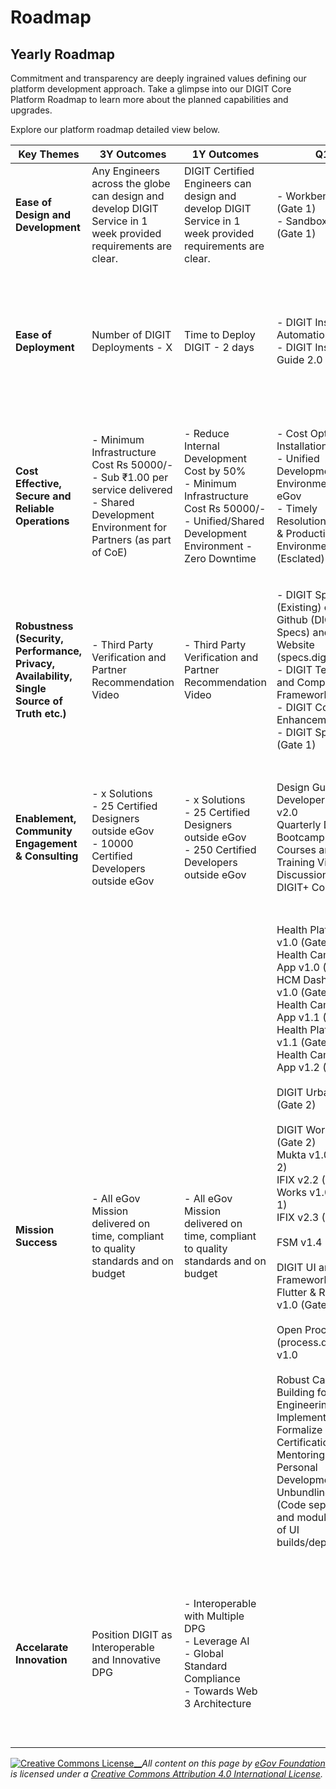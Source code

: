 # Roadmap

## Yearly Roadmap&#x20;

Commitment and transparency are deeply ingrained values defining our platform development approach. Take a glimpse into our DIGIT Core Platform Roadmap to learn more about the planned capabilities and upgrades.

Explore our platform roadmap detailed view below.

| Key Themes                                                                                 | 3Y Outcomes                                                                                                                                                | 1Y Outcomes                                                                                                                                                  | Q1                                                                                                                                                                                                                                                                                                                                                                                                                                                                                                                                                                                                                                                                                                                                                         | Q2                                                                                                                                                                                                                                                                                                                                                                                                                                                                                                                                                                                                                                                  | Q3                                                                                                                                                                                                                                                                                                                                                                                                                                                                                                                                                                                                      | Q4                                                                                                                                                                                                                                                                                                                                                                                                        |
| ------------------------------------------------------------------------------------------ | ---------------------------------------------------------------------------------------------------------------------------------------------------------- | ------------------------------------------------------------------------------------------------------------------------------------------------------------ | ---------------------------------------------------------------------------------------------------------------------------------------------------------------------------------------------------------------------------------------------------------------------------------------------------------------------------------------------------------------------------------------------------------------------------------------------------------------------------------------------------------------------------------------------------------------------------------------------------------------------------------------------------------------------------------------------------------------------------------------------------------- | --------------------------------------------------------------------------------------------------------------------------------------------------------------------------------------------------------------------------------------------------------------------------------------------------------------------------------------------------------------------------------------------------------------------------------------------------------------------------------------------------------------------------------------------------------------------------------------------------------------------------------------------------- | ------------------------------------------------------------------------------------------------------------------------------------------------------------------------------------------------------------------------------------------------------------------------------------------------------------------------------------------------------------------------------------------------------------------------------------------------------------------------------------------------------------------------------------------------------------------------------------------------------- | --------------------------------------------------------------------------------------------------------------------------------------------------------------------------------------------------------------------------------------------------------------------------------------------------------------------------------------------------------------------------------------------------------- |
| **Ease of Design and Development**                                                         | Any Engineers across the globe can design and develop DIGIT Service in 1 week provided requirements are clear.                                             | DIGIT Certified Engineers can design and develop DIGIT Service in 1 week provided requirements are clear.                                                    | <p>- Workbench v1.0 (Gate 1)<br>- Sandbox v1.0 (Gate 1)</p>                                                                                                                                                                                                                                                                                                                                                                                                                                                                                                                                                                                                                                                                                                | <p>- Workbench v1.0 (Gate 2)<br>- Sandbox v 1.0 (Gate 2)</p>                                                                                                                                                                                                                                                                                                                                                                                                                                                                                                                                                                                        | <p>- Workbench v1.0 Launch and Exemplar<br>- Sandbox v1.0 Launch and Exemplar</p>                                                                                                                                                                                                                                                                                                                                                                                                                                                                                                                       | 3-5 Partners Onboarded                                                                                                                                                                                                                                                                                                                                                                                    |
| **Ease of Deployment**                                                                     | Number of DIGIT Deployments - X                                                                                                                            | Time to Deploy DIGIT - 2 days                                                                                                                                | <p>- DIGIT Installation Automation Scripts<br>- DIGIT Installation Guide 2.0</p>                                                                                                                                                                                                                                                                                                                                                                                                                                                                                                                                                                                                                                                                           | <p>- DIGIT Install Scripts (or Single Click Deployment) on Azure and Amazon<br></p>                                                                                                                                                                                                                                                                                                                                                                                                                                                                                                                                                                 | - Installation Wizard v1.0 (Gate 2)                                                                                                                                                                                                                                                                                                                                                                                                                                                                                                                                                                     | <p>- Installation Wizard v1.0 Launch and Exemplar<br>- Installation Wizard v 1.1 - Central/Shared Instance Installation Support </p>                                                                                                                                                                                                                                                                      |
| **Cost Effective, Secure and Reliable Operations**                                         | <p>- Minimum Infrastructure Cost Rs 50000/-<br>- Sub ₹1.00 per service delivered<br>- Shared Development Environment for Partners (as part of CoE)<br></p> | <p>- Reduce Internal Development Cost by 50%<br>- Minimum Infrastructure Cost Rs 50000/-<br>- Unified/Shared Development Environment - Zero Downtime<br></p> | <p>- Cost Optimized Installation Scripts<br>- Unified Development Environment for eGov<br>- Timely Resolution of Dev &#x26; Production Environment (Esclated) Tickets</p>                                                                                                                                                                                                                                                                                                                                                                                                                                                                                                                                                                                  | <p>- DIGIT SLA\Cost Benchmarking Report<br>- Central Instance Setup Scripts<br>- DIGIT Operations Guide 2.0</p>                                                                                                                                                                                                                                                                                                                                                                                                                                                                                                                                     | <p>- Usage based Cost Attribution<br>- Updated Infrastructure Estimation Tool<br></p>                                                                                                                                                                                                                                                                                                                                                                                                                                                                                                                   |                                                                                                                                                                                                                                                                                                                                                                                                           |
| **Robustness (Security, Performance, Privacy, Availability, Single Source of Truth etc.)** | - Third Party Verification and Partner Recommendation Video                                                                                                | - Third Party Verification and Partner Recommendation Video                                                                                                  | <p>- DIGIT Specs 2.0 (Existing) on Github (DIGIT-Specs) and Website (specs.digit.org)<br>- DIGIT Testing and Compliance Framework<br>- DIGIT CodeGen Enhancement<br>- DIGIT Specs 3.0 (Gate 1)</p>                                                                                                                                                                                                                                                                                                                                                                                                                                                                                                                                                         | <p>- DIGIT Core 3.0 (Gate 2)<br>- DIGIT Core OWASP Compliant Code<br>- 100% Automated Testing for DIGIT Core<br>- Design and Code Review Checklist</p>                                                                                                                                                                                                                                                                                                                                                                                                                                                                                              | <p>DIGIT Core 3.0 Launch and Exemplar<br>Chaos Test Report</p>                                                                                                                                                                                                                                                                                                                                                                                                                                                                                                                                          | 3-5 Partners Recommendation                                                                                                                                                                                                                                                                                                                                                                               |
| **Enablement, Community Engagement & Consulting**                                          | <p>- x Solutions<br>- 25 Certified Designers outside eGov<br>- 10000 Certified Developers outside eGov</p>                                                 | <p>- x Solutions<br>- 25 Certified Designers outside eGov<br>- 250 Certified Developers outside eGov</p>                                                     | <p>Design Guide v2.0<br>Developer Guide v2.0<br>Quarterly DIGIT Bootcamp v 1.0<br>Courses and Training Videos<br>Discussion Board<br>DIGIT+ Consulting</p>                                                                                                                                                                                                                                                                                                                                                                                                                                                                                                                                                                                                 | <p>Quarterly DIGIT Bootcamp v 2.0<br>Courses and Training Videos<br>Discussion Board<br>DIGIT+ Consulting</p>                                                                                                                                                                                                                                                                                                                                                                                                                                                                                                                                       | <p>Design Guide v3.0<br>Developer Guide v3.0<br>Quarterly DIGIT Bootcamp v 3.0<br>Courses and Training Videos<br>Discussion Board<br>DIGIT+ Consulting</p>                                                                                                                                                                                                                                                                                                                                                                                                                                              | <p>Developer Guide v3.0<br>Quarterly DIGIT Bootcamp v 4.0<br>Courses and Training Videos<br>Discussion Board<br>DIGIT+ Consulting</p>                                                                                                                                                                                                                                                                     |
| **Mission Success**                                                                        | - All eGov Mission delivered on time, compliant to quality standards and on budget                                                                         | - All eGov Mission delivered on time, compliant to quality standards and on budget                                                                           | <p>Health Platform v1.0 (Gate 2)<br>Health Campaign App v1.0 (Gate 2)<br>HCM Dashboard v1.0 (Gate 2)<br>Health Campaign App v1.1 (Gate 1)<br>Health Platform v1.1 (Gate 1)<br>Health Campaign App v1.2 (Gate 1)<br><br>DIGIT Urban v2.9 (Gate 2)<br><br>DIGIT Works v0.1 (Gate 2)<br>Mukta v1.0 (Gate 2)<br>IFIX v2.2 (Gate 2)<br>Works v1.0 (Gate 1)<br>IFIX v2.3 (Gate 1)<br><br>FSM v1.4 (Gate 1)<br><br>DIGIT UI and DSS Framework- Flutter &#x26; React - v1.0 (Gate 1)<br><br>Open Processes (process.digit.org) v1.0<br><br>Robust Capacity Building for Engineering and Implementation<br>Formalize Certification<br>Mentoring and Personal Development Plans<br>Unbundling of UI (Code separation and modularization of UI builds/deployment)</p> | <p>Health Campaign App v1.1 (Gate 2)<br>Health Platform v1.1 (Gate 2)<br>Health Campaign App v1.2 (Gate 2)<br>Health Platform v1.2 (Gate 1)<br>HCM Dashboard v1.1 (Gate 1)<br>Health Campaign App v1.3 (Gate 1)<br><br>Works v1.0 (Gate 2)<br>IFIX v2.3 (Gate 2)<br><br>FSM v1.4 (Gate 2)<br>FSM v1.5 (Gate 1)<br><br>DIGIT UI and DSS Framework- Flutter &#x26; React - v1.0 (Gate 2)<br>DIGIT UI and DSS Framework- Flutter &#x26; React - v1.1 (Gate 1)<br><br>Open Processes (process.digit.org) v1.1<br>Robust Capacity Building for Engineering and Implementation<br>Formalize Certification<br>Mentoring and Personal Development Plans</p> | <p>Health Platform v1.2 (Gate 2)<br>HCM Dashboard v1.1 (Gate 2)<br>Health Campaign App v1.3 (Gate 2)<br>Unified Campaign Dashboard v1.0 (Gate 1)<br>Health Campaign App v1.4 (Gate 1)<br><br>FSM v1.5 (Gate 2)<br>FSM v2.0 (Gate 1) - Sanitation platform redesign<br><br>DIGIT UI and DSS Framework- Flutter &#x26; React - v1.1 (Gate 2)<br>DIGIT UI and DSS Framework- Flutter &#x26; React - v1.2 (Gate 1)<br><br>Open Processes (process.digit.org) v1.2<br>Robust Capacity Building for Engineering and Implementation<br>Formalize Certification<br>Mentoring and Personal Development Plans</p> | <p>Unified Campaign Dashboard v1.0 (Gate 2)<br>Health Campaign App v1.4 (Gate 2)<br><br>FSM v2.0 (Gate 2) - Sanitation platform redesign<br><br>DIGIT UI and DSS Framework- Flutter &#x26; React - v1.2 (Gate 2)<br><br>Open Processes (process.digit.org) v1.3<br>Robust Capacity Building for Engineering and Implementation<br>Formalize Certification<br>Mentoring and Personal Development Plans</p> |
| **Accelarate Innovation**                                                                  | Position DIGIT as Interoperable and Innovative DPG                                                                                                         | <p>- Interoperable with Multiple DPG<br>- Leverage AI <br>- Global Standard Compliance<br>- Towards Web 3 Architecture</p>                                   |                                                                                                                                                                                                                                                                                                                                                                                                                                                                                                                                                                                                                                                                                                                                                            | <p>- AI4Bharat - DIGIT Voice 1.0 (Gate 0)<br>- DIGIT Health - DHIS (FHIR) (Gate 2)<br>- G2P <br>- Sunbird RC <br>- MOSIP</p>                                                                                                                                                                                                                                                                                                                                                                                                                                                                                                                        | <p>- Unified Service Interface Specifications 1.0 (Gate 1)<br>- DIGIT Voice (Gate 1)<br>- DIGIT Health - DHIS (Gate 3) Launch and Exemplar<br>- G2P <br>- Sunbird RC <br>- MOSIP</p>                                                                                                                                                                                                                                                                                                                                                                                                                    | <p>- Unified Service Interface 1.0 (Gate 2)<br>- DIGIT Voice (Gate 2)<br>- DIGIT Health - FHIR - DHIS - Possibilities<br>- G2P <br>- Sunbird RC<br>- MOSIP</p>                                                                                                                                                                                                                                            |



[![Creative Commons License](https://i.creativecommons.org/l/by/4.0/80x15.png)\_\_](http://creativecommons.org/licenses/by/4.0/)_All content on this page by_ [_eGov Foundation_ ](https://egov.org.in/)_is licensed under a_ [_Creative Commons Attribution 4.0 International License_](http://creativecommons.org/licenses/by/4.0/)_._
